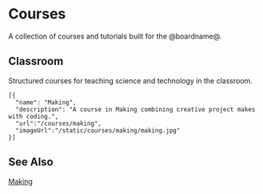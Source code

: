# Courses

A collection of courses and tutorials built for the @boardname@.

## Classroom

Structured courses for teaching science and technology in the classroom.

```codecard
[{
  "name": "Making",
  "description": "A course in Making combining creative project makes with coding.",
  "url":"/courses/making",
  "imageUrl":"/static/courses/making/making.jpg"
}]
```

## See Also

[Making](/courses/making)
